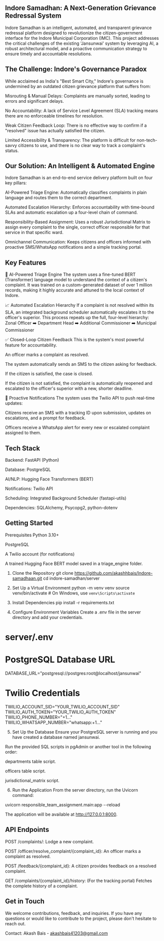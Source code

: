 ## Indore Samadhan: A Next-Generation Grievance Redressal System

Indore Samadhan is an intelligent, automated, and transparent grievance redressal platform designed to revolutionize the citizen-government interface for the Indore Municipal Corporation (IMC). This project addresses the critical challenges of the existing 'Jansunwai' system by leveraging AI, a robust architectural model, and a proactive communication strategy to ensure timely and accountable resolutions.

## The Challenge: Indore's Governance Paradox
While acclaimed as India's "Best Smart City," Indore's governance is undermined by an outdated citizen grievance platform that suffers from:

Misrouting & Manual Delays: Complaints are manually sorted, leading to errors and significant delays.

No Accountability: A lack of Service Level Agreement (SLA) tracking means there are no enforceable timelines for resolution.

Weak Citizen Feedback Loop: There is no effective way to confirm if a "resolved" issue has actually satisfied the citizen.

Limited Accessibility & Transparency: The platform is difficult for non-tech-savvy citizens to use, and there is no clear way to track a complaint's status.

## Our Solution: An Intelligent & Automated Engine
Indore Samadhan is an end-to-end service delivery platform built on four key pillars:

AI-Powered Triage Engine: Automatically classifies complaints in plain language and routes them to the correct department.

Automated Escalation Hierarchy: Enforces accountability with time-bound SLAs and automatic escalation up a four-level chain of command.

Responsibility-Based Assignment: Uses a robust Jurisdictional Matrix to assign every complaint to the single, correct officer responsible for that service in that specific ward.

Omnichannel Communication: Keeps citizens and officers informed with proactive SMS/WhatsApp notifications and a simple tracking portal.

## Key Features
🧠 AI-Powered Triage Engine
The system uses a fine-tuned BERT (Transformer) language model to understand the context of a citizen's complaint. It was trained on a custom-generated dataset of over 1 million records, making it highly accurate and attuned to the local context of Indore.

📈 Automated Escalation Hierarchy
If a complaint is not resolved within its SLA, an integrated background scheduler automatically escalates it to the officer's superior. This process repeats up the full, four-level hierarchy:
Zonal Officer ➡️ Department Head ➡️ Additional Commissioner ➡️ Municipal Commissioner

✅ Closed-Loop Citizen Feedback
This is the system's most powerful feature for accountability.

An officer marks a complaint as resolved.

The system automatically sends an SMS to the citizen asking for feedback.

If the citizen is satisfied, the case is closed.

If the citizen is not satisfied, the complaint is automatically reopened and escalated to the officer's superior with a new, shorter deadline.

📲 Proactive Notifications
The system uses the Twilio API to push real-time updates:

Citizens receive an SMS with a tracking ID upon submission, updates on escalations, and a prompt for feedback.

Officers receive a WhatsApp alert for every new or escalated complaint assigned to them.

## Tech Stack
Backend: FastAPI (Python)

Database: PostgreSQL

AI/NLP: Hugging Face Transformers (BERT)

Notifications: Twilio API

Scheduling: Integrated Background Scheduler (fastapi-utils)

Dependencies: SQLAlchemy, Psycopg2, python-dotenv

## Getting Started
Prerequisites
Python 3.10+

PostgreSQL

A Twilio account (for notifications)

A trained Hugging Face BERT model saved in a triage_engine folder.

1. Clone the Repository
git clone https://github.com/akashhbais/Indore-samadhaan.git
cd indore-samadhan/server

2. Set Up a Virtual Environment
python -m venv venv
source venv/bin/activate  # On Windows, use `venv\Scripts\activate`

3. Install Dependencies
pip install -r requirements.txt

4. Configure Environment Variables
Create a .env file in the server directory and add your credentials.

# server/.env

# PostgreSQL Database URL
DATABASE_URL="postgresql://postgres:root@localhost/jansunwai"

# Twilio Credentials
TWILIO_ACCOUNT_SID="YOUR_TWILIO_ACCOUNT_SID"<br>
TWILIO_AUTH_TOKEN="YOUR_TWILIO_AUTH_TOKEN"<br>
TWILIO_PHONE_NUMBER="+1..."<br>
TWILIO_WHATSAPP_NUMBER="whatsapp:+1..."<br>

5. Set Up the Database
Ensure your PostgreSQL server is running and you have created a database named jansunwai.

Run the provided SQL scripts in pgAdmin or another tool in the following order:

departments table script.

officers table script.

jurisdictional_matrix script.

6. Run the Application
From the server directory, run the Uvicorn command:

uvicorn responsible_team_assignment.main:app --reload

The application will be available at http://127.0.0.1:8000.

## API Endpoints
POST /complaints/: Lodge a new complaint.

POST /officer/resolve_complaint/{complaint_id}: An officer marks a complaint as resolved.

POST /feedback/{complaint_id}: A citizen provides feedback on a resolved complaint.

GET /complaints/{complaint_id}/history: (For the tracking portal) Fetches the complete history of a complaint.

## Get in Touch
We welcome contributions, feedback, and inquiries. If you have any questions or would like to contribute to the project, please don't hesitate to reach out.

Contact: Akash Bais - akashbais41203@gmail.com
